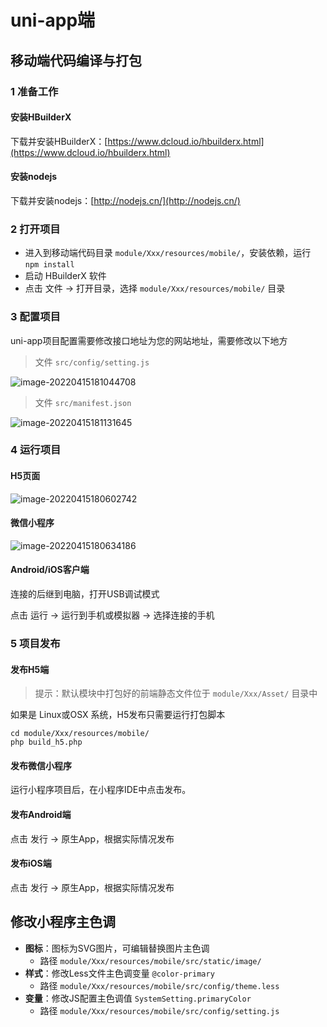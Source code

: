 # uni-app端

## 移动端代码编译与打包

### 1 准备工作

#### 安装HBuilderX

下载并安装HBuilderX：[https://www.dcloud.io/hbuilderx.html](https://www.dcloud.io/hbuilderx.html)

#### 安装nodejs

下载并安装nodejs：[http://nodejs.cn/](http://nodejs.cn/)

### 2 打开项目

- 进入到移动端代码目录 `module/Xxx/resources/mobile/`，安装依赖，运行 `npm install`
- 启动 HBuilderX 软件
- 点击 文件 → 打开目录，选择 `module/Xxx/resources/mobile/` 目录

### 3 配置项目

uni-app项目配置需要修改接口地址为您的网站地址，需要修改以下地方

> 文件 `src/config/setting.js`

![image-20220415181044708](https://ms-assets.modstart.com/data/image/2022/04/15/36646_uhtt_1570.png)

> 文件 `src/manifest.json`

![image-20220415181131645](https://ms-assets.modstart.com/data/image/2022/04/15/36692_nqv1_5571.png)

### 4 运行项目

#### H5页面

![image-20220415180602742](https://ms-assets.modstart.com/data/image/2022/04/15/36364_c0lu_4947.png)

#### 微信小程序

![image-20220415180634186](https://ms-assets.modstart.com/data/image/2022/04/15/36396_cq0b_3497.png)

#### Android/iOS客户端

连接的后继到电脑，打开USB调试模式

点击 运行 → 运行到手机或模拟器 → 选择连接的手机

### 5 项目发布

#### 发布H5端

> 提示：默认模块中打包好的前端静态文件位于 `module/Xxx/Asset/` 目录中

如果是 Linux或OSX 系统，H5发布只需要运行打包脚本

```shell
cd module/Xxx/resources/mobile/
php build_h5.php
```

#### 发布微信小程序

运行小程序项目后，在小程序IDE中点击发布。

#### 发布Android端

点击 发行 → 原生App，根据实际情况发布

#### 发布iOS端

点击 发行 → 原生App，根据实际情况发布


## 修改小程序主色调

- **图标**：图标为SVG图片，可编辑替换图片主色调
    - 路径 `module/Xxx/resources/mobile/src/static/image/`
- **样式**：修改Less文件主色调变量 `@color-primary`
    - 路径 `module/Xxx/resources/mobile/src/config/theme.less` 
- **变量**：修改JS配置主色调值 `SystemSetting.primaryColor`
    - 路径 `module/Xxx/resources/mobile/src/config/setting.js`

